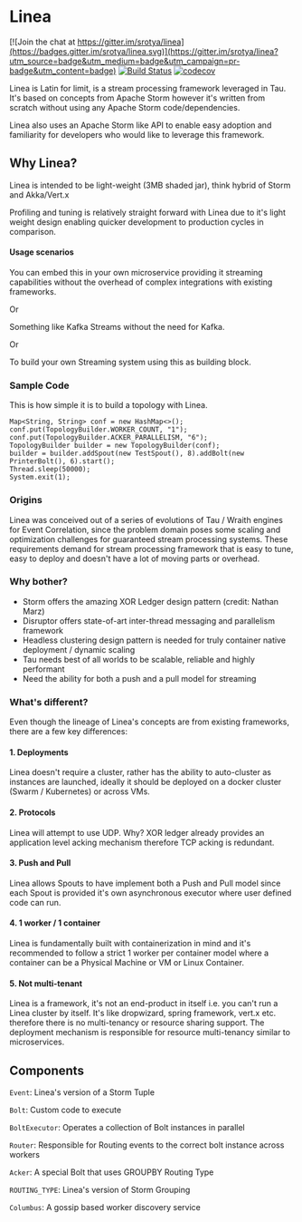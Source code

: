# Linea

[![Join the chat at https://gitter.im/srotya/linea](https://badges.gitter.im/srotya/linea.svg)](https://gitter.im/srotya/linea?utm_source=badge&utm_medium=badge&utm_campaign=pr-badge&utm_content=badge)
[![Build Status](https://travis-ci.org/srotya/linea.svg?branch=master)](https://travis-ci.org/srotya/linea)
[![codecov](https://codecov.io/gh/srotya/linea/branch/master/graph/badge.svg)](https://codecov.io/gh/srotya/linea)

Linea is Latin for limit, is a stream processing framework leveraged in Tau. It's based on concepts from Apache Storm however it's written from scratch without using any Apache Storm code/dependencies.

Linea also uses an Apache Storm like API to enable easy adoption and familiarity for developers who would like to leverage this framework.

## Why Linea?

Linea is intended to be light-weight (3MB shaded jar), think hybrid of Storm and Akka/Vert.x

Profiling and tuning is relatively straight forward with Linea due to it's light weight design enabling quicker development to production cycles in comparison.

#### Usage scenarios

You can embed this in your own microservice providing it streaming capabilities without the overhead of complex integrations with existing frameworks.

Or

Something like Kafka Streams without the need for Kafka.

Or

To build your own Streaming system using this as building block.

### Sample Code

This is how simple it is to build a topology with Linea.

```
Map<String, String> conf = new HashMap<>();
conf.put(TopologyBuilder.WORKER_COUNT, "1");
conf.put(TopologyBuilder.ACKER_PARALLELISM, "6");
TopologyBuilder builder = new TopologyBuilder(conf);
builder = builder.addSpout(new TestSpout(), 8).addBolt(new PrinterBolt(), 6).start();
Thread.sleep(50000);
System.exit(1);
```

### Origins

Linea was conceived out of a series of evolutions of Tau / Wraith engines for Event Correlation, since the problem domain poses some scaling and optimization challenges for guaranteed stream processing systems. These requirements demand for stream processing framework that is easy to tune, easy to deploy and doesn't have a lot of moving parts or overhead.

### Why bother?
- Storm offers the amazing XOR Ledger design pattern (credit: Nathan Marz)
- Disruptor offers state-of-art inter-thread messaging and parallelism framework
- Headless clustering design pattern is needed for truly container native deployment / dynamic scaling
- Tau needs best of all worlds to be scalable, reliable and highly performant
- Need the ability for both a push and a pull model for streaming

### What's different?
Even though the lineage of Linea's concepts are from existing frameworks, there are a few key differences:

#### 1. Deployments

Linea doesn't require a cluster, rather has the ability to auto-cluster as instances are launched, ideally it should be deployed on a docker cluster (Swarm / Kubernetes) or across VMs.

#### 2. Protocols

Linea will attempt to use UDP. Why? XOR ledger already provides an application level acking mechanism therefore TCP acking is redundant.

#### 3. Push and Pull

Linea allows Spouts to have implement both a Push and Pull model since each Spout is provided it's own asynchronous executor where user defined code can run.

#### 4. 1 worker / 1 container

Linea is fundamentally built with containerization in mind and it's recommended to follow a strict 1 worker per container model where a container can be a Physical Machine or VM or Linux Container.

#### 5. Not multi-tenant

Linea is a framework, it's not an end-product in itself i.e. you can't run a Linea cluster by itself. It's like dropwizard, spring framework, vert.x etc. therefore there is no multi-tenancy or resource sharing support. The deployment mechanism is responsible for resource multi-tenancy similar to microservices.

## Components

`Event`: Linea's version of a Storm Tuple

`Bolt`: Custom code to execute

`BoltExecutor`: Operates a collection of Bolt instances in parallel

`Router`: Responsible for Routing events to the correct bolt instance across workers

`Acker`: A special Bolt that uses GROUPBY Routing Type

`ROUTING_TYPE`: Linea's version of Storm Grouping

`Columbus`: A gossip based worker discovery service
